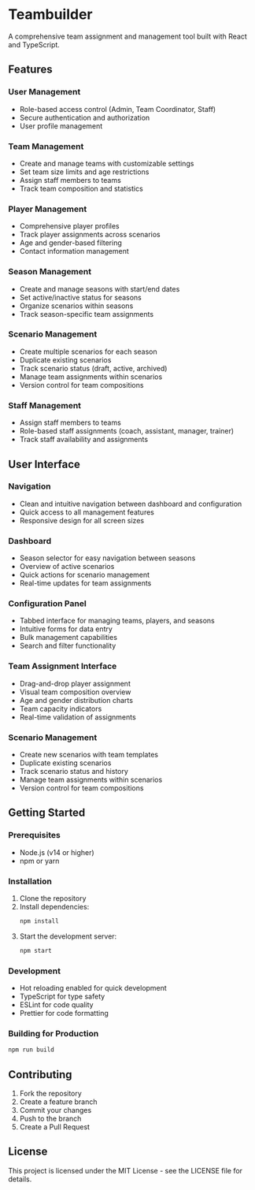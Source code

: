 # Teambuilder

A comprehensive team assignment and management tool built with React and TypeScript.

## Features

### User Management
- Role-based access control (Admin, Team Coordinator, Staff)
- Secure authentication and authorization
- User profile management

### Team Management
- Create and manage teams with customizable settings
- Set team size limits and age restrictions
- Assign staff members to teams
- Track team composition and statistics

### Player Management
- Comprehensive player profiles
- Track player assignments across scenarios
- Age and gender-based filtering
- Contact information management

### Season Management
- Create and manage seasons with start/end dates
- Set active/inactive status for seasons
- Organize scenarios within seasons
- Track season-specific team assignments

### Scenario Management
- Create multiple scenarios for each season
- Duplicate existing scenarios
- Track scenario status (draft, active, archived)
- Manage team assignments within scenarios
- Version control for team compositions

### Staff Management
- Assign staff members to teams
- Role-based staff assignments (coach, assistant, manager, trainer)
- Track staff availability and assignments

## User Interface

### Navigation
- Clean and intuitive navigation between dashboard and configuration
- Quick access to all management features
- Responsive design for all screen sizes

### Dashboard
- Season selector for easy navigation between seasons
- Overview of active scenarios
- Quick actions for scenario management
- Real-time updates for team assignments

### Configuration Panel
- Tabbed interface for managing teams, players, and seasons
- Intuitive forms for data entry
- Bulk management capabilities
- Search and filter functionality

### Team Assignment Interface
- Drag-and-drop player assignment
- Visual team composition overview
- Age and gender distribution charts
- Team capacity indicators
- Real-time validation of assignments

### Scenario Management
- Create new scenarios with team templates
- Duplicate existing scenarios
- Track scenario status and history
- Manage team assignments within scenarios
- Version control for team compositions

## Getting Started

### Prerequisites
- Node.js (v14 or higher)
- npm or yarn

### Installation
1. Clone the repository
2. Install dependencies:
   ```bash
   npm install
   ```
3. Start the development server:
   ```bash
   npm start
   ```

### Development
- Hot reloading enabled for quick development
- TypeScript for type safety
- ESLint for code quality
- Prettier for code formatting

### Building for Production
```bash
npm run build
```

## Contributing
1. Fork the repository
2. Create a feature branch
3. Commit your changes
4. Push to the branch
5. Create a Pull Request

## License
This project is licensed under the MIT License - see the LICENSE file for details.
